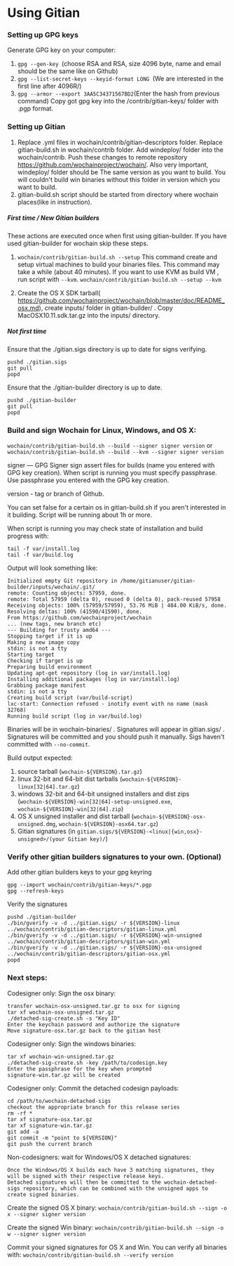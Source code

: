 Using Gitian
====================
### Setting up GPG keys
Generate GPG key on your computer:
1. ```gpg --gen-key ```(choose RSA and RSA, size 4096 byte, name and email should be the same like on Github)
2. ```gpg --list-secret-keys --keyid-format LONG ```(We are interested in the first line after 4096R/)
3. ```gpg --armor --export 3AA5C34371567BD2```(Enter the hash from previous command)
Copy got gpg key into the /contrib/gitian-keys/ folder with .pgp format.
### Setting up Gitian
1. Replace .yml files in wochain/contrib/gitian-descriptors folder. Replace gitian-build.sh in wochain/contrib folder. Add windeploy/ folder into the wochain/contrib. Push these changes to remote repository https://github.com/wochainproject/wochain/. Also very important, windeploy/ folder should be The same version as you want to build. You will couldn't build win binaries without this folder in version which you want to build.
2. gitian-build.sh script should be started from directory where wochain places(like in instruction).
##### First time / New Gitian builders
These actions are executed once when first using gitian-builder. If you have used gitian-builder for wochain skip these steps.
1. ```wochain/contrib/gitian-build.sh --setup``` This command create and setup virtual machines to build your binaries files. This command may take a while (about 40 minutes). If you want to use KVM as build VM , run script with ```--kvm```.
    ```wochain/contrib/gitian-build.sh --setup --kvm```

2. Create the OS X SDK tarball( https://github.com/wochainproject/wochain/blob/master/doc/README_osx.md), create inputs/ folder in gitian-builder/ . Copy MacOSX10.11.sdk.tar.gz into the inputs/ directory.
##### Not first time
Ensure that the ./gitian.sigs directory is up to date for signs verifying.

    pushd ./gitian.sigs
    git pull
    popd

Ensure that the ./gitian-builder directory is up to date.

    pushd ./gitian-builder
    git pull
    popd

### Build and sign Wochain for Linux, Windows, and OS X:

  ```wochain/contrib/gitian-build.sh --build --signer signer version``` or 
  ```wochain/contrib/gitian-build.sh --build --kvm --signer signer version```

signer — GPG Signer sign assert files for builds (name you entered with GPG key creation). When script is running you must specify passphrase. Use passphrase you entered with the GPG key creation. 

version - tag or branch of Github.

You can set false for a certain os in gitian-build.sh if you aren't interested in it building.
Script will be running about 1h or more.

When script is running you may check state of installation and build progress with:

    tail -f var/install.log
    tail -f var/build.log
    
Output will look something like:
    
    Initialized empty Git repository in /home/gitianuser/gitian-builder/inputs/wochain/.git/
    remote: Counting objects: 57959, done.
    remote: Total 57959 (delta 0), reused 0 (delta 0), pack-reused 57958
    Receiving objects: 100% (57959/57959), 53.76 MiB | 484.00 KiB/s, done.
    Resolving deltas: 100% (41590/41590), done.
    From https://github.com/wochainproject/wochain
    ... (new tags, new branch etc)
    --- Building for trusty amd64 ---
    Stopping target if it is up
    Making a new image copy
    stdin: is not a tty
    Starting target
    Checking if target is up
    Preparing build environment
    Updating apt-get repository (log in var/install.log)
    Installing additional packages (log in var/install.log)
    Grabbing package manifest
    stdin: is not a tty
    Creating build script (var/build-script)
    lxc-start: Connection refused - inotify event with no name (mask 32768)
    Running build script (log in var/build.log)


Binaries will be in wochain-binaries/ . Signatures will appear in gitian.sigs/ . Signatures will be committed and you should push it manually. Sigs haven't committed with ```--no-commit```.

Build output expected:

  1. source tarball (`wochain-${VERSION}.tar.gz`)
  2. linux 32-bit and 64-bit dist tarballs (`wochain-${VERSION}-linux[32|64].tar.gz`)
  3. windows 32-bit and 64-bit unsigned installers and dist zips (`wochain-${VERSION}-win[32|64]-setup-unsigned.exe`, `wochain-${VERSION}-win[32|64].zip`)
  4. OS X unsigned installer and dist tarball (`wochain-${VERSION}-osx-unsigned.dmg`, `wochain-${VERSION}-osx64.tar.gz`)
  5. Gitian signatures (in `gitian.sigs/${VERSION}-<linux|{win,osx}-unsigned>/(your Gitian key)/`)

### Verify other gitian builders signatures to your own. (Optional)

Add other gitian builders keys to your gpg keyring

    gpg --import wochain/contrib/gitian-keys/*.pgp
    gpg --refresh-keys

Verify the signatures

    pushd ./gitian-builder
    ./bin/gverify -v -d ../gitian.sigs/ -r ${VERSION}-linux ../wochain/contrib/gitian-descriptors/gitian-linux.yml
    ./bin/gverify -v -d ../gitian.sigs/ -r ${VERSION}-win-unsigned ../wochain/contrib/gitian-descriptors/gitian-win.yml
    ./bin/gverify -v -d ../gitian.sigs/ -r ${VERSION}-osx-unsigned ../wochain/contrib/gitian-descriptors/gitian-osx.yml
    popd

### Next steps:

Codesigner only: Sign the osx binary:

    transfer wochain-osx-unsigned.tar.gz to osx for signing
    tar xf wochain-osx-unsigned.tar.gz
    ./detached-sig-create.sh -s "Key ID"
    Enter the keychain password and authorize the signature
    Move signature-osx.tar.gz back to the gitian host

Codesigner only: Sign the windows binaries:

    tar xf wochain-win-unsigned.tar.gz
    ./detached-sig-create.sh -key /path/to/codesign.key
    Enter the passphrase for the key when prompted
    signature-win.tar.gz will be created

Codesigner only: Commit the detached codesign payloads:

    cd /path/to/wochain-detached-sigs
    checkout the appropriate branch for this release series
    rm -rf *
    tar xf signature-osx.tar.gz
    tar xf signature-win.tar.gz
    git add -a
    git commit -m "point to ${VERSION}"
    git push the current branch

Non-codesigners: wait for Windows/OS X detached signatures:

    Once the Windows/OS X builds each have 3 matching signatures, they will be signed with their respective release keys.
    Detached signatures will then be committed to the wochain-detached-sigs repository, which can be combined with the unsigned apps to create signed binaries.

Create the signed OS X binary:
```wochain/contrib/gitian-build.sh --sign -o x --signer signer version```

Create the signed Win binary:
```wochain/contrib/gitian-build.sh --sign -o w --signer signer version```

Commit your signed signatures for OS X and Win.
You can verify all binaries with:
```wochain/contrib/gitian-build.sh --verify version```